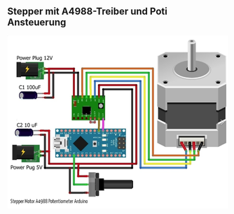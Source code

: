## Stepper mit A4988-Treiber und Poti Ansteuerung

![image](https://github.com/frankyhub/Arduino-Beispiele_I/blob/master/A18%20Stepper28BYJ-48/Stepper_A4988_Poti/Stepper_A4988_Poti.png)
